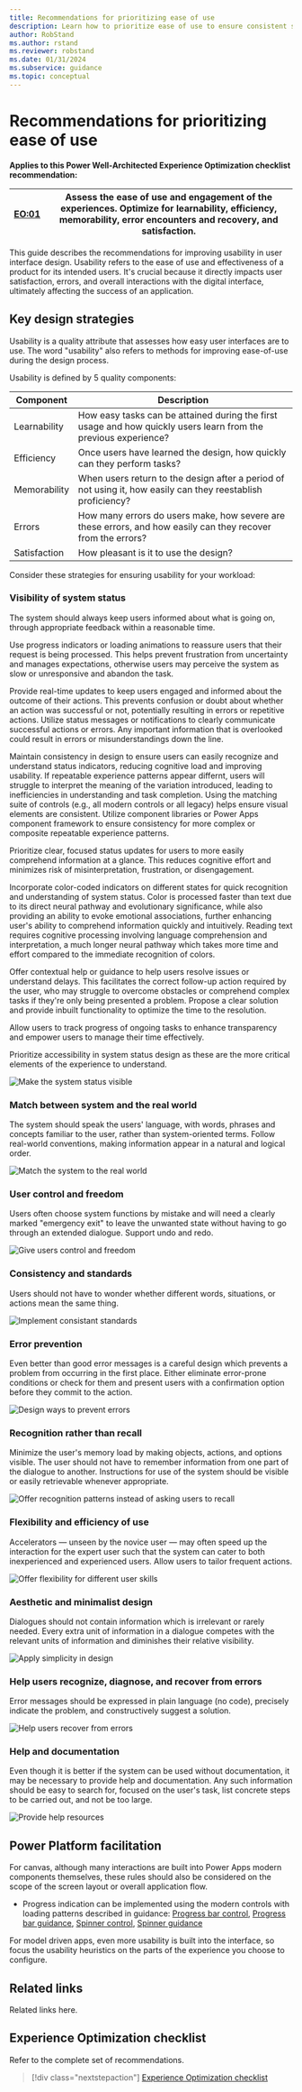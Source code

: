 ```yaml
---
title: Recommendations for prioritizing ease of use
description: Learn how to prioritize ease of use to ensure consistent success with user experience optimization.
author: RobStand
ms.author: rstand
ms.reviewer: robstand
ms.date: 01/31/2024
ms.subservice: guidance
ms.topic: conceptual
---
```


# Recommendations for prioritizing ease of use

**Applies to this Power Well-Architected Experience Optimization checklist recommendation:**

|[EO:01](checklist.md)| **Assess the ease of use and engagement of the experiences. Optimize for learnability, efficiency, memorability, error encounters and recovery, and satisfaction.** |
|---|---|

This guide describes the recommendations for improving usability in user interface design. Usability refers to the ease of use and effectiveness of a product for its intended users. It's crucial because it directly impacts user satisfaction, errors, and overall interactions with the digital interface, ultimately affecting the success of an application.

## Key design strategies

Usability is a quality attribute that assesses how easy user interfaces are to use. The word "usability" also refers to methods for improving ease-of-use during the design process.

Usability is defined by 5 quality components:

| Component | Description |
| --------- | ----------- |
| Learnability | How easy tasks can be attained during the first usage and how quickly users learn from the previous experience? |
| Efficiency | Once users have learned the design, how quickly can they perform tasks? |
| Memorability | When users return to the design after a period of not using it, how easily can they reestablish proficiency? |
| Errors | How many errors do users make, how severe are these errors, and how easily can they recover from the errors? |
| Satisfaction | How pleasant is it to use the design? |

Consider these strategies for ensuring usability for your workload:

### Visibility of system status

The system should always keep users informed about what is going on, through appropriate feedback within a reasonable time.

Use progress indicators or loading animations to reassure users that their request is being processed. This helps prevent frustration from uncertainty and manages expectations, otherwise users may perceive the system as slow or unresponsive and abandon the task.

Provide real-time updates to keep users engaged and informed about the outcome of their actions. This prevents confusion or doubt about whether an action was successful or not, potentially resulting in errors or repetitive actions. Utilize status messages or notifications to clearly communicate successful actions or errors. Any important information that is overlooked could result in errors or misunderstandings down the line.

Maintain consistency in design to ensure users can easily recognize and understand status indicators, reducing cognitive load and improving usability. If repeatable experience patterns appear differnt, users will struggle to interpret the meaning of the variation introduced, leading to inefficiencies in understanding and task completion. Using the matching suite of controls (e.g., all modern controls or all legacy) helps ensure visual elements are consistent. Utilize component libraries or Power Apps component framework to ensure consistency for more complex or composite repeatable experience patterns.

Prioritize clear, focused status updates for users to more easily comprehend information at a glance. This reduces cognitive effort and minimizes risk of misinterpretation, frustration, or disengagement.

Incorporate color-coded indicators on different states for quick recognition and understanding of system status. Color is processed faster than text due to its direct neural pathway and evolutionary significance, while also providing an ability to evoke emotional associations, further enhancing user's ability to comprehend information quickly and intuitively. Reading text requires cognitive processing involving language comprehension and interpretation, a much longer neural pathway which takes more time and effort compared to the immediate recognition of colors.

Offer contextual help or guidance to help users resolve issues or understand delays. This facilitates the correct follow-up action required by the user, who may struggle to overcome obstacles or comprehend complex tasks if they're only being presented a problem. Propose a clear solution and provide inbuilt functionality to optimize the time to the resolution. 

Allow users to track progress of ongoing tasks to enhance transparency and empower users to manage their time effectively.

Prioritize accessibility in system status design as these are the more critical elements of the experience to understand.

![Make the system status visible](./media/usability/h1.svg)

### Match between system and the real world

The system should speak the users' language, with words, phrases and concepts familiar to the user, rather than system-oriented terms. Follow real-world conventions, making information appear in a natural and logical order.

![Match the system to the real world](./media/usability/h2.svg)

### User control and freedom

Users often choose system functions by mistake and will need a clearly marked "emergency exit" to leave the unwanted state without having to go through an extended dialogue. Support undo and redo.

![Give users control and freedom](./media/usability/h3.svg)

### Consistency and standards

Users should not have to wonder whether different words, situations, or actions mean the same thing.

![Implement consistant standards](./media/usability/h4.svg)

### Error prevention

Even better than good error messages is a careful design which prevents a problem from occurring in the first place. Either eliminate error-prone conditions or check for them and present users with a confirmation option before they commit to the action.

![Design ways to prevent errors](./media/usability/h5.svg)

### Recognition rather than recall

Minimize the user's memory load by making objects, actions, and options visible. The user should not have to remember information from one part of the dialogue to another. Instructions for use of the system should be visible or easily retrievable whenever appropriate.

![Offer recognition patterns instead of asking users to recall](./media/usability/h6.svg)

### Flexibility and efficiency of use

Accelerators — unseen by the novice user — may often speed up the interaction for the expert user such that the system can cater to both inexperienced and experienced users. Allow users to tailor frequent actions.

![Offer flexibility for different user skills](./media/usability/h7.svg)

### Aesthetic and minimalist design

Dialogues should not contain information which is irrelevant or rarely needed. Every extra unit of information in a dialogue competes with the relevant units of information and diminishes their relative visibility.

![Apply simplicity in design](./media/usability/h8.svg)

### Help users recognize, diagnose, and recover from errors 

Error messages should be expressed in plain language (no code), precisely indicate the problem, and constructively suggest a solution.

![Help users recover from errors](./media/usability/h9.svg)

### Help and documentation

Even though it is better if the system can be used without documentation, it may be necessary to provide help and documentation. Any such information should be easy to search for, focused on the user's task, list concrete steps to be carried out, and not be too large.

![Provide help resources](./media/usability/h10.svg)

## Power Platform facilitation

For canvas, although many interactions are built into Power Apps modern components themselves, these rules should also be considered on the scope of the screen layout or overall application flow. 

- Progress indication can be implemented using the modern controls with loading patterns described in guidance: [Progress bar control](), [Progress bar guidance](), [Spinner control](), [Spinner guidance]()

For model driven apps, even more usability is built into the interface, so focus the usability heuristics on the parts of the experience you choose to configure.

## Related links

Related links here.

## Experience Optimization checklist

Refer to the complete set of recommendations.

> [!div class="nextstepaction"]
> [Experience Optimization checklist](checklist.md)
